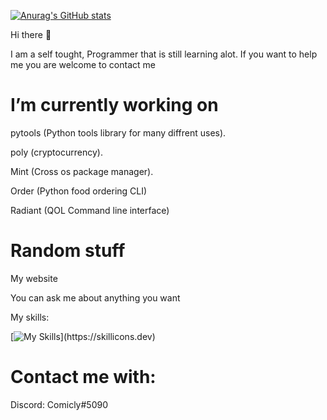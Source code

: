 [![Anurag's GitHub stats](https://github-readme-stats.vercel.app/api?username=Comicly69)](https://github.com/anuraghazra/github-readme-stats)

Hi there 👋

I am a self tought, Programmer that is still learning alot. If you want to help me you are welcome to contact me

# I’m currently working on

pytools (Python tools library for many diffrent uses).

poly (cryptocurrency).

Mint (Cross os package manager).

Order (Python food ordering CLI)

Radiant (QOL Command line interface)

# Random stuff

My website

You can ask me about anything you want

My skills:

[![My Skills](https://skillicons.dev/icons?i=js,html,css,python,bash,github,linux,mongodb,)](https://skillicons.dev)

# Contact me with:

Discord: Comicly#5090
